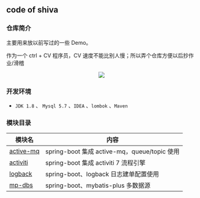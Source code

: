## code of shiva

### 仓库简介

主要用来放以前写过的一些 Demo。

作为一个 ctrl + CV 程序员，CV 速度不能比别人慢；所以弄个仓库方便以后抄作业/滑稽

<p align="center">
<img src="http://shiva.oss-cn-hangzhou.aliyuncs.com/emo/unc/012C53FF8A00764006B0E19AA03D853B.png"/>
</p>


### 开发环境

- `JDK 1.8` 、 `Mysql 5.7` 、`IDEA`  、`lombok` 、`Maven`


### 模块目录


| 模块名                 | 内容                                 |
| ---------------------- | ------------------------------------ |
| [active-mq](./active-mq) | spring-boot 集成 active-mq，queue/topic 使用 |
| [activiti](./activiti) | spring-boot 集成 activiti 7 流程引擎 |
| [logback](./logback) | spring-boot、logback 日志建单配置使用   |
| [mp-dbs](./mp-dbs) | spring-boot、mybatis-plus 多数据源   |
